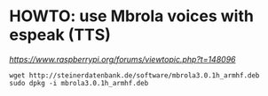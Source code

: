 
# HOWTO: use Mbrola voices with espeak (TTS)
*https://www.raspberrypi.org/forums/viewtopic.php?t=148096*

```
wget http://steinerdatenbank.de/software/mbrola3.0.1h_armhf.deb
sudo dpkg -i mbrola3.0.1h_armhf.deb
```
